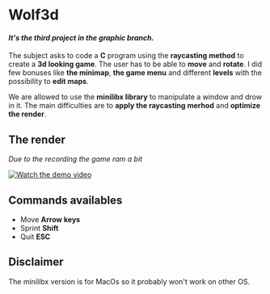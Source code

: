 # **Wolf3d**
#### *It's the third project in the graphic branch.*

The subject asks to code a **C** program using the **raycasting method** to create a **3d looking game**.
The user has to be able to **move** and **rotate**. I did few bonuses like **the minimap**, **the game menu** and different **levels** with the possibility to **edit maps**.

We are allowed to use the **minilibx library** to manipulate a window and drow in it.
The main difficulties are to **apply the raycasting merhod** and **optimize the render**.

## **The render**

*Due to the recording the game ram a bit*

[![Watch the demo video](https://github.com/afanneau42/readme_ressources/blob/master/wolf3d/demo_wolf3d.png)](https://www.youtube.com/embed/c9iMmM2s15k)

## **Commands availables**

* Move						**Arrow keys**
* Sprint				**Shift**
* Quit						**ESC**

## **Disclaimer**

The minilibx version is for MacOs so it probably won't work on other OS.

